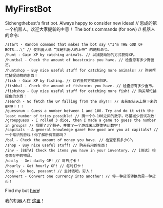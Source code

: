 # MyFirstBot

Sichengthebest's first bot. Always happy to consider new ideas! // 思成的第一个机器人。欢迎大家提新的主意！
The bot's commands (for now) // 机器人的命令:
```
/start - Random command that makes the bot say \"I'm THE GOD OF BOTS...\" // 使机器人说 “我是机器人的上帝” 的随机命令。
/hunt - Gain XP by catching animals. // 以捕捉动物的方式获得XP。
/huntbal - Check the amount of beastcoins you have. // 检查您有多少野兽币。
/huntshop - Buy nice useful stuff for catching more animals! // 购买帮忙捕捉动物的东西！
/fish - Gain XP by fishing. // 以钓鱼的方式获得XP。
/fishbal - Check the amount of fishcoins you have. // 检查您有多少鱼币。
/fishshop - Buy nice useful stuff for catching more fish! // 购买帮忙捕捉鱼的东西！
/search - Go fetch the GP falling from the sky!!! // 去获取从天上掉下来的GP吧！！！
/guessnum - Guess a number between 1 and 100. Try and do it with the least number of tries possible! // 猜一个0-100之间的数字。尽量减少尝试次数！
/groupguess - I rolled 3 dice, then I made a game to guess the number in groups! // 我掷了3个骰子，并做了一个游戏来以群体猜此数字！
/capitals - A general knowledge game! How good are you at capitals? // 一个常识的游戏！你了解所有首都吗？
/bal - Check the amount of money you have. // 检查您有多少GP。
/shop - Buy nice useful stuff! // 购买有用的东西！
/inv - [BETA] Check the items you have in your inventory. // [测试] 检查库存中的物品。
/daily - Get daily GP! // 每日打卡！
/hourly - Get hourly GP! // 每时打卡！
/beg - Go beg, peasant! // 去讨钱吧，穷人！
/convert - Convert one currency into another! // 将一种货币转换为另一种货币！
```

Find my bot [here](https://t.me/SichengsGodBot)!

我的机器人在 [这里](https://t.me/SichengsGodBot!)！
